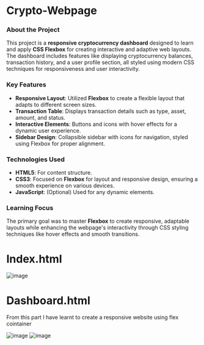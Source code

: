 # Crypto-Webpage

### About the Project

This project is a **responsive cryptocurrency dashboard** designed to learn and apply **CSS Flexbox** for creating interactive and adaptive web layouts. The dashboard includes features like displaying cryptocurrency balances, transaction history, and a user profile section, all styled using modern CSS techniques for responsiveness and user interactivity.

### Key Features

- **Responsive Layout**: Utilized **Flexbox** to create a flexible layout that adapts to different screen sizes.
- **Transaction Table**: Displays transaction details such as type, asset, amount, and status.
- **Interactive Elements**: Buttons and icons with hover effects for a dynamic user experience.
- **Sidebar Design**: Collapsible sidebar with icons for navigation, styled using Flexbox for proper alignment.

### Technologies Used

- **HTML5**: For content structure.
- **CSS3**: Focused on **Flexbox** for layout and responsive design, ensuring a smooth experience on various devices.
- **JavaScript**: (Optional) Used for any dynamic elements.

### Learning Focus

The primary goal was to master **Flexbox** to create responsive, adaptable layouts while enhancing the webpage's interactivity through CSS styling techniques like hover effects and smooth transitions.

# Index.html

![image](https://github.com/In-Shashidhar-R/Crypto-Webpage/assets/127376016/093a872d-c40b-458e-adbf-7f36b015d85e)

# Dashboard.html

From this part I have learnt to create a responsive website using flex cointainer

![image](https://github.com/In-Shashidhar-R/Crypto-Webpage/assets/127376016/b3a87664-3ef0-401d-adfc-a147ce20743b)
![image](https://github.com/In-Shashidhar-R/Crypto-Webpage/assets/127376016/a19cfab8-d184-4229-8354-b2bf7ce066c7)


